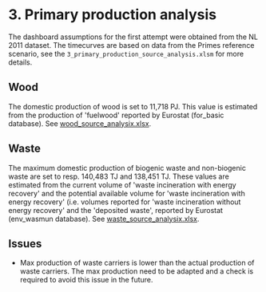 # 3. Primary production analysis

The dashboard assumptions for the first attempt were obtained from the NL 2011 dataset. The timecurves are based on data from the Primes reference scenario, see the `3_primary_production_source_analysis.xlsm` for more details.


## Wood

The domestic production of wood is set to 11,718 PJ. This value is estimated from the production of 'fuelwood' reported by Eurostat (for_basic database). See [wood_source_analysix.xlsx](../../eu/2012/3_primary_production/wood_source_analysis.xlsx).


## Waste

The maximum domestic production of biogenic waste and non-biogenic waste are set to resp. 140,483 TJ and 138,451 TJ. These values are estimated from the current volume of 'waste incineration with energy recovery' and the potential available volume for 'waste incineration with energy recovery' (i.e. volumes reported for 'waste incineration without energy recovery' and the 'deposited waste', reported by Eurostat (env_wasmun database). See [waste_source_analysix.xlsx](../../eu/2012/3_primary_production/waste_source_analysis.xlsx).


## Issues

- Max production of waste carriers is lower than the actual production of waste carriers. The max production need to be adapted and a check is required to avoid this issue in the future.


